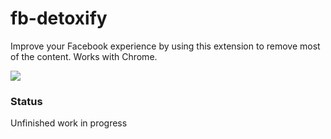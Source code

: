 # fb-detoxify

Improve your Facebook experience by using this extension to remove most of the content. Works with Chrome.

![](http://i.imgur.com/bMkUMVJ.png)

### Status
Unfinished work in progress
